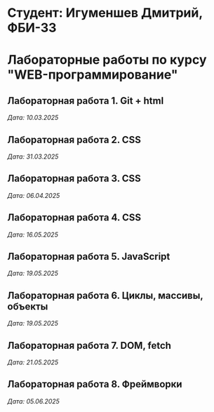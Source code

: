 # Студент: Игуменшев Дмитрий, ФБИ-33

# Лабораторные работы по курсу "WEB-программирование"

## Лабораторная работа 1. Git + html

*Дата: 10.03.2025*

## Лабораторная работа 2. CSS

*Дата: 31.03.2025*

## Лабораторная работа 3. CSS

*Дата: 06.04.2025*

## Лабораторная работа 4. CSS

*Дата: 16.05.2025*

## Лабораторная работа 5. JavaScript

*Дата: 19.05.2025*

## Лабораторная работа 6. Циклы, массивы, объекты

*Дата: 19.05.2025*

## Лабораторная работа 7. DOM, fetch

*Дата: 21.05.2025*

## Лабораторная работа 8. Фреймворки

*Дата: 05.06.2025*